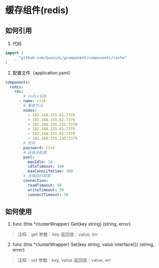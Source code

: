 # 缓存组件(redis)
## 如何引用
1. 代码
```go
import (
    _ "github.com/GuoxinL/gcomponent/components/cache"
)
```
2. 配置文件（application.yaml）
```yaml
components:
  redis:
    rds:
        # redis名称
      - name: risk
        # 集群节点
        nodes:
          - 192.168.155.81:7378
          - 192.168.155.82:7378
          - 192.168.155.235:7378
          - 192.168.155.81:7379
          - 192.168.155.82:7379
          - 192.168.155.235:7379
        # 密码
        password: risk
        # 连接池配置
        pool:
          maxIdle: 10
          idleTimeout: 240
          maxConnLifetime: 300
        # 连接超时配置
        connection:
          readTimeout: 50
          writeTimeout: 50
          connectTimeout: 50
```
## 如何使用
1. func (this *clusterWrapper) Get(key string) (string, error)
>注释：get
>参数：key
>返回值：value, err
2. func (this *clusterWrapper) Set(key string, value interface{}) (string, error)
>注释：set
>参数：key, value
>返回值：value, err
